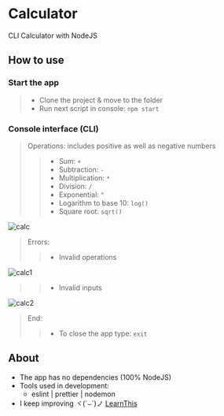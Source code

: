 # Calculator
CLI Calculator with NodeJS

## How to use
### Start the app
> - Clone the project & move to the folder
> - Run next script in console: ```npm start```

### Console interface (CLI)
> Operations: includes positive as well as negative numbers
>>  - Sum: ```+```
>>  - Subtraction: ```-```
>>  - Multiplication: ```*```
>>  - Division: ```/```
>>  - Exponential: ```^```
>>  - Logarithm to base 10: ```log()```
>>  - Square root: ```sqrt()```

![calc](https://user-images.githubusercontent.com/88177467/194727073-e56250d8-9be4-4bf4-b6bd-8e1c751c56c4.png)
> Errors:
>>  - Invalid operations

![calc1](https://user-images.githubusercontent.com/88177467/194728254-f925105b-38b8-41ee-a833-9fa4cfd58b60.png)
>>  - Invalid inputs

![calc2](https://user-images.githubusercontent.com/88177467/194728193-98fd415a-1096-4b37-96ad-eea34e32a3aa.png)

> End:
>>  - To close the app type: ```exit```

## About
- The app has no dependencies (100% NodeJS)
- Tools used in development:
  - eslint | prettier | nodemon
- I keep improving ヾ(´⌣`)ノ [LearnThis](https://learnthisacademy.com)
